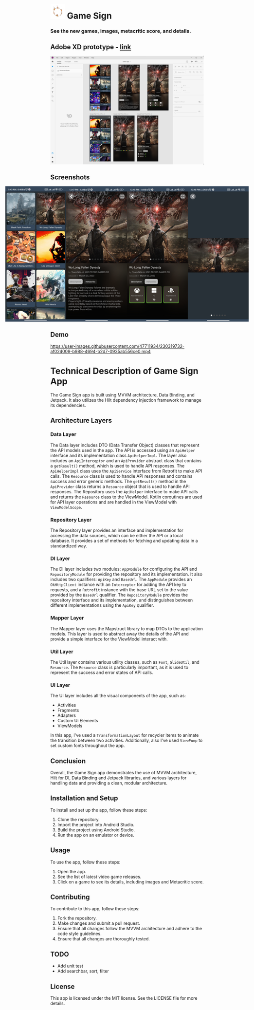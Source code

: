 # <img src="./screenshots/logo.png" height="48">  Game Sign
### See the new games, images, metacritic score, and details.

## Adobe XD prototype - [link](./Game-Sign.xd)
<div style="display:flex;justify-content:center;align-items:center;">
  <img src="./screenshots/xd.png" />
</div>

## Screenshots
<div style="display:flex;justify-content:center;align-items:center;">
  <img src="./screenshots/1.jpg" width="200" />
  <img src="./screenshots/2.jpg" width="200" />
  <img src="./screenshots/3.jpg" width="200" />
  <img src="./screenshots/4.jpg" width="200" />
</div>

## Demo
https://user-images.githubusercontent.com/47711934/230319732-af024009-b988-4694-b2d7-0935ab556ce0.mp4


# Technical Description of Game Sign App
The Game Sign app is built using MVVM architecture, Data Binding, and Jetpack. It also utilizes the Hilt dependency injection framework to manage its dependencies.

## Architecture Layers

### Data Layer
The Data layer includes DTO (Data Transfer Object) classes that represent the API models used in the app. The API is accessed using an `ApiHelper` interface and its implementation class `ApiHelperImpl`. The layer also includes an `ApiInterceptor` and an `ApiProvider` abstract class that contains a `getResult()` method, which is used to handle API responses. The `ApiHelperImpl` class uses the `ApiService` interface from Retrofit to make API calls. The `Resource` class is used to handle API responses and contains success and error generic methods. The `getResult()` method in the `ApiProvider` class returns a `Resource` object that is used to handle API responses. The Repository uses the `ApiHelper` interface to make API calls and returns the `Resource` class to the ViewModel. Kotlin coroutines are used for API layer operations and are handled in the ViewModel with `ViewModelScope`.


### Repository Layer
The Repository layer provides an interface and implementation for accessing the data sources, which can be either the API or a local database. It provides a set of methods for fetching and updating data in a standardized way.

### DI Layer
The DI layer includes two modules: `AppModule` for configuring the API and `RepositoryModule` for providing the repository and its implementation. It also includes two qualifiers: `ApiKey` and `BaseUrl`. 
The `AppModule` provides an `OkHttpClient` instance with an `Interceptor` for adding the API key to requests, and a `Retrofit` instance with the base URL set to the value provided by the `BaseUrl` qualifier. The `RepositoryModule` provides the repository interface and its implementation, and distinguishes between different implementations using the `ApiKey` qualifier.


### Mapper Layer
The Mapper layer uses the Mapstruct library to map DTOs to the application models. This layer is used to abstract away the details of the API and provide a simple interface for the ViewModel interact with.

### Util Layer
The Util layer contains various utility classes, such as `Font`, `GlideUtil`, and `Resource`. The `Resource` class is particularly important, as it is used to represent the success and error states of API calls.

### UI Layer
The UI layer includes all the visual components of the app, such as:
- Activities
- Fragments
- Adapters
- Custom Ui Elements
- ViewModels

In this app, I've used a `TransformationLayout` for recycler items to animate the transition between two activities. Additionally, also I've used `ViewPump` to set custom fonts throughout the app.


## Conclusion
Overall, the Game Sign app demonstrates the use of MVVM architecture, Hilt for DI, Data Binding and Jetpack libraries, and various layers for handling data and providing a clean, modular architecture.

## Installation and Setup
To install and set up the app, follow these steps:

1. Clone the repository.
2. Import the project into Android Studio.
3. Build the project using Android Studio.
4. Run the app on an emulator or device.

## Usage
To use the app, follow these steps:

1. Open the app.
2. See the list of latest video game releases.
3. Click on a game to see its details, including images and Metacritic score.

## Contributing
To contribute to this app, follow these steps:

1. Fork the repository.
2. Make changes and submit a pull request.
3. Ensure that all changes follow the MVVM architecture and adhere to the code style guidelines.
4. Ensure that all changes are thoroughly tested.

## TODO
* Add unit test
* Add searchbar, sort, filter

## License
This app is licensed under the MIT license. See the LICENSE file for more details.
